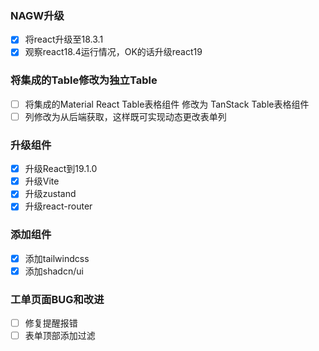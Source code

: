 
### NAGW升级

- [x] 将react升级至18.3.1
- [x] 观察react18.4运行情况，OK的话升级react19

### 将集成的Table修改为独立Table

- [ ] 将集成的Material React Table表格组件 修改为 TanStack Table表格组件
- [ ] 列修改为从后端获取，这样既可实现动态更改表单列

### 升级组件
- [x] 升级React到19.1.0
- [x] 升级Vite
- [x] 升级zustand
- [x] 升级react-router

### 添加组件
- [x] 添加tailwindcss
- [x] 添加shadcn/ui

### 工单页面BUG和改进
- [ ] 修复提醒报错
- [ ] 表单顶部添加过滤
